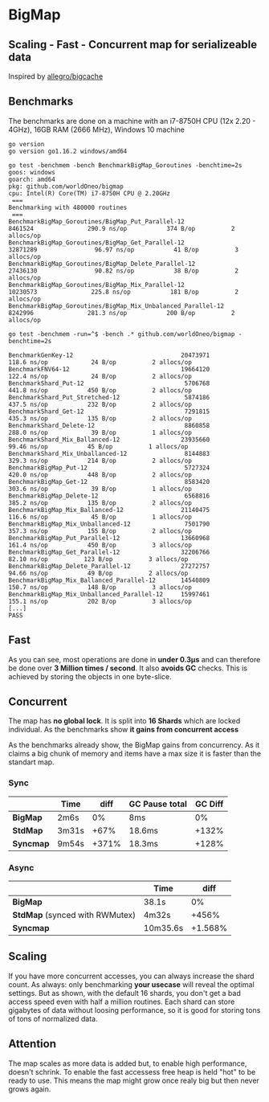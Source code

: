 # BigMap
## Scaling - Fast - Concurrent map for serializeable data

Inspired by [allegro/bigcache](https://github.com/allegro/bigcache/)

## Benchmarks
The benchmarks are done on a machine with an i7-8750H CPU (12x 2.20 - 4GHz), 16GB  RAM (2666 MHz), Windows 10 machine
```
go version
go version go1.16.2 windows/amd64

go test -benchmem -bench BenchmarkBigMap_Goroutines -benchtime=2s
goos: windows
goarch: amd64
pkg: github.com/worldOneo/bigmap
cpu: Intel(R) Core(TM) i7-8750H CPU @ 2.20GHz
 === 
Benchmarking with 480000 routines
 ===
BenchmarkBigMap_Goroutines/BigMap_Put_Parallel-12                8461524               290.9 ns/op           374 B/op          2 allocs/op
BenchmarkBigMap_Goroutines/BigMap_Get_Parallel-12               32871289                96.97 ns/op           41 B/op          3 allocs/op
BenchmarkBigMap_Goroutines/BigMap_Delete_Parallel-12            27436130                90.82 ns/op           38 B/op          2 allocs/op
BenchmarkBigMap_Goroutines/BigMap_Mix_Parallel-12               10230573               225.8 ns/op           181 B/op          2 allocs/op
BenchmarkBigMap_Goroutines/BigMap_Mix_Unbalanced_Parallel-12             8242996               281.3 ns/op           200 B/op          2 allocs/op

go test -benchmem -run=^$ -bench .* github.com/worldOneo/bigmap -benchtime=2s

BenchmarkGenKey-12                              20473971               118.6 ns/op            24 B/op          2 allocs/op
BenchmarkFNV64-12                               19664120               122.4 ns/op            24 B/op          2 allocs/op
BenchmarkShard_Put-12                            5706768               441.8 ns/op           450 B/op          2 allocs/op
BenchmarkShard_Put_Stretched-12                  5874186               437.5 ns/op           232 B/op          2 allocs/op
BenchmarkShard_Get-12                            7291815               435.3 ns/op           135 B/op          2 allocs/op
BenchmarkShard_Delete-12                         8860858               288.0 ns/op            39 B/op          1 allocs/op
BenchmarkShard_Mix_Ballanced-12                 23935660                99.46 ns/op           45 B/op          1 allocs/op
BenchmarkShard_Mix_Unballanced-12                8144883               329.3 ns/op           214 B/op          2 allocs/op
BenchmarkBigMap_Put-12                           5727324               420.0 ns/op           448 B/op          2 allocs/op
BenchmarkBigMap_Get-12                           8583420               303.6 ns/op            39 B/op          1 allocs/op
BenchmarkBigMap_Delete-12                        6568816               385.2 ns/op           135 B/op          2 allocs/op
BenchmarkBigMap_Mix_Ballanced-12                21140475               116.6 ns/op            45 B/op          1 allocs/op
BenchmarkBigMap_Mix_Unballanced-12               7501790               357.3 ns/op           155 B/op          2 allocs/op
BenchmarkBigMap_Put_Parallel-12                 13660968               161.4 ns/op           450 B/op          3 allocs/op
BenchmarkBigMap_Get_Parallel-12                 32206766                82.10 ns/op          123 B/op          3 allocs/op
BenchmarkBigMap_Delete_Parallel-12              27272757                94.66 ns/op           49 B/op          2 allocs/op
BenchmarkBigMap_Mix_Ballanced_Parallel-12       14540809               150.7 ns/op           148 B/op          3 allocs/op
BenchmarkBigMap_Mix_Unballanced_Parallel-12     15997461               155.1 ns/op           202 B/op          3 allocs/op
[...]
PASS
```

## Fast
As you can see, most operations are done in **under 0.3μs** and can therefore be done over **3 Million times / second**.
It also **avoids GC** checks. This is achieved by storing the objects in one byte-slice.

## Concurrent
The map has **no global lock**.
It is split into **16 Shards** which are locked individual. As the benchmarks show **it gains from concurrent access**

As the benchmarks already show, the BigMap gains from concurrency.
As it claims a big chunk of memory and items have a max size it is faster than the standart map.
### Sync
| | Time | diff | GC Pause total | GC Diff |
| --- | --- |--- | --- | --- |
| **BigMap** | 2m6s | 0% | 8ms | 0% |
| **StdMap** | 3m31s | +67% | 18.6ms | +132% |
| **Syncmap** | 9m54s | +371% | 18.3ms | +128% |
 
### Async
| | Time | diff |
| --- | --- |--- |
| **BigMap** | 38.1s | 0% |
| **StdMap** (synced with RWMutex) | 4m32s | +456% |
| **Syncmap** | 10m35.6s | +1.568% |

## Scaling
If you have more concurrent accesses, you can always increase the shard count.
As always: only benchmarking **your usecase** will reveal the optimal settings.
But as shown, with the default 16 shards, you don't get a bad access speed even with half a million routines.
Each shard can store gigabytes of data without loosing performance, so it is good for storing tons of tons of normalized data.

## Attention
The map scales as more data is added but, to enable high performance, doesn't schrink.
To enable the fast accessess free heap is held "hot" to be ready to use.
This means the map might grow once realy big but then never grows again.

